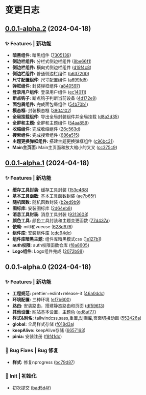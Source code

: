 # 变更日志

## [0.0.1-alpha.2](https://github.com/marioliu2001/vue3-nova-admin-mini-template/compare/0.0.1-alpha.1...0.0.1-alpha.2) (2024-04-18)


### ✨ Features | 新功能

* **暗黑组件:** 暗黑组件 ([7305139](https://github.com/marioliu2001/vue3-nova-admin-mini-template/commit/7305139e4d674ace895bb46e4ac37d750191fd0b))
* **侧边栏组件:** 分栏式侧边栏组件 ([8be66f1](https://github.com/marioliu2001/vue3-nova-admin-mini-template/commit/8be66f15ad09081f3995d56ddbabb9267288a6cb))
* **侧边栏组件:** 横向式侧边栏组件 ([d19f4c8](https://github.com/marioliu2001/vue3-nova-admin-mini-template/commit/d19f4c8483059f6b26c0170fd9eef4e786b6603c))
* **侧边栏组件:** 普通侧边栏组件 ([b637200](https://github.com/marioliu2001/vue3-nova-admin-mini-template/commit/b6372001d5cd3b7ccf249384e8a4c4e4c2544d9b))
* **尺寸配置组件:** 尺寸配置组件 ([a699fd5](https://github.com/marioliu2001/vue3-nova-admin-mini-template/commit/a699fd5071a4153ce7978879944cbab34427a1a3))
* **弹框组件:** 封装弹框组件 ([a840597](https://github.com/marioliu2001/vue3-nova-admin-mini-template/commit/a840597f63cd036b66703632b5355873552434a0))
* **登录用户组件:** 登录用户组件 ([ec14011](https://github.com/marioliu2001/vue3-nova-admin-mini-template/commit/ec14011e0784705df3b43bda04c1f7dc045dd7f3))
* **断点钩子:** 断点钩子判断当前设备 ([4d172e9](https://github.com/marioliu2001/vue3-nova-admin-mini-template/commit/4d172e9a51173cc8e85a389c15368d2bd184e3a0))
* **面包屑组件:** 完成面包屑组件 ([54b70b1](https://github.com/marioliu2001/vue3-nova-admin-mini-template/commit/54b70b1435589a0064ae5837db3173ec2cf9575e))
* **模态框:** 封装模态框 ([3804102](https://github.com/marioliu2001/vue3-nova-admin-mini-template/commit/38041022c2496a92d87d197bdb456b5ce1f246a3))
* **全局挂载组件:** 导出全局封装组件并全局挂载 ([d8a2d35](https://github.com/marioliu2001/vue3-nova-admin-mini-template/commit/d8a2d35596a13e6920360e30c2a565cedf550dcb))
* **全屏和主题:** 全屏和主题组件 ([54aa859](https://github.com/marioliu2001/vue3-nova-admin-mini-template/commit/54aa8592a05a5ed0e5618fba5e867af72622942e))
* **收缩组件:** 完成收缩组件 ([26c563d](https://github.com/marioliu2001/vue3-nova-admin-mini-template/commit/26c563dc0af1db7d34c96c155aeb5452a40d7089))
* **搜索组件:** 完成搜索组件 ([686a515](https://github.com/marioliu2001/vue3-nova-admin-mini-template/commit/686a515b3806ac0d7b44106fb6e17d9811358e93))
* **主题更换弹框组件:** 搭建主题更换弹框组件 ([c96bc31](https://github.com/marioliu2001/vue3-nova-admin-mini-template/commit/c96bc319a27adc73619a84fd6aef6ad18afc7b0a))
* **Main主页面:** Main主页面和放大缩小的叉叉 ([cc375c9](https://github.com/marioliu2001/vue3-nova-admin-mini-template/commit/cc375c93f18cc080383837024aa9fc45105d8576))

## [0.0.1-alpha.1](https://github.com/marioliu2001/vue3-nova-admin-mini-template/compare/0.0.1-alpha.0...0.0.1-alpha.1) (2024-04-18)


### ✨ Features | 新功能

* **缓存工具封装:** 缓存工具封装 ([153e468](https://github.com/marioliu2001/vue3-nova-admin-mini-template/commit/153e468f3334febc64c9af9e070b0547d0b69775))
* **基本工具函数:** 基本工具函数封装 ([ae7b65f](https://github.com/marioliu2001/vue3-nova-admin-mini-template/commit/ae7b65f081dc200d8b107306e941834490a00b24))
* **随机函数:** 随机函数封装 ([b2ed9b9](https://github.com/marioliu2001/vue3-nova-admin-mini-template/commit/b2ed9b96499047789b6631d8f40f67ddcfb79d62))
* **图标库:** 安装图标库 ([2d64eb8](https://github.com/marioliu2001/vue3-nova-admin-mini-template/commit/2d64eb8565b0608ad140d5f3b077e378a5fa527e))
* **消息工具封装:** 消息工具封装 ([9313608](https://github.com/marioliu2001/vue3-nova-admin-mini-template/commit/93136085cc1b2147fb4e313ec491e783429e278d))
* **颜色工具:** 颜色工具封装和主题变更函数 ([77d437a](https://github.com/marioliu2001/vue3-nova-admin-mini-template/commit/77d437a72d61ab4ce2aa22e379b5e309357be971))
* **依赖:** mitt和vueuse ([628d976](https://github.com/marioliu2001/vue3-nova-admin-mini-template/commit/628d9764e23846bfb92b715dd37e1e81797b0de2))
* **组件库:** 安装组件库 ([cdc94dc](https://github.com/marioliu2001/vue3-nova-admin-mini-template/commit/cdc94dc334d55cd09200572ed8e2562ec2230760))
* **组件库暗黑主题:** 组件库暗黑模式css ([1e127b1](https://github.com/marioliu2001/vue3-nova-admin-mini-template/commit/1e127b10b5068f500a921e44ce535a04209b5c9e))
* **auth权限:** auth权限函数仓库 ([f8a8605](https://github.com/marioliu2001/vue3-nova-admin-mini-template/commit/f8a860573ef0fd14ee8683d31f594bdbeff78d7b))
* **Logo组件:** Logo组件完成 ([2072b98](https://github.com/marioliu2001/vue3-nova-admin-mini-template/commit/2072b985f878e86652499d3cf64be8041e513299))

## 0.0.1-alpha.0 (2024-04-18)


### ✨ Features | 新功能

* **工程规范:** prettier+eslint+release-it ([46a0ddc](https://github.com/marioliu2001/vue3-nova-admin-mini-template/commit/46a0ddc6bdd82751613aea43f0ee4ae6b830ce14))
* **环境配置:** 三种环境 ([ef7b600](https://github.com/marioliu2001/vue3-nova-admin-mini-template/commit/ef7b6000acbd8d4ad148dadff8fa9bd2a7b814d4))
* **路由:** 安装路由，搭建静态路由和页面 ([df59613](https://github.com/marioliu2001/vue3-nova-admin-mini-template/commit/df59613e6db37a296d8563023b50526d13bda932))
* **其他设置:** 网站基本设置，主题色 ([ed8af77](https://github.com/marioliu2001/vue3-nova-admin-mini-template/commit/ed8af770c5b1c20d26b3026387a700bb7cf57476))
* **样式&别名:** tailwindcss,sass,重置,动画库,页面切换动画 ([552426a](https://github.com/marioliu2001/vue3-nova-admin-mini-template/commit/552426af58e55335a513aa29e6219ed79b5f87dd))
* **global:** 全局样式存储 ([f018d3a](https://github.com/marioliu2001/vue3-nova-admin-mini-template/commit/f018d3a07f5434e6eccf133368df96a690eb7042))
* **keepAlive:** keepAlive存储 ([6657163](https://github.com/marioliu2001/vue3-nova-admin-mini-template/commit/66571631ad7cd6e90f04952e74044ffd02e901f8))
* **pinia:** 安装注册 ([f8f41dc](https://github.com/marioliu2001/vue3-nova-admin-mini-template/commit/f8f41dc30b97eaeec01fd4529ea4ba5da6f0cd70))


### 🐛 Bug Fixes | Bug 修复

* **样式:** 修复nprogress ([bc79d87](https://github.com/marioliu2001/vue3-nova-admin-mini-template/commit/bc79d87e46d90b1e3bb5f8ab15367cd9e4bbabde))


### 🎉 Init | 初始化

* 初次提交 ([bad5d4f](https://github.com/marioliu2001/vue3-nova-admin-mini-template/commit/bad5d4fce5ff26aeb61a77fe77d5cd944f5aa480))

